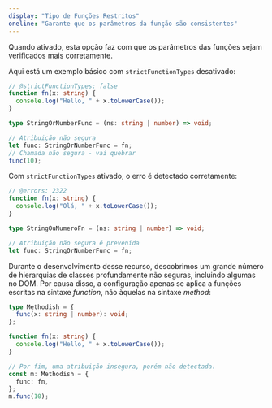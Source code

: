 ```yaml
---
display: "Tipo de Funções Restritos"
oneline: "Garante que os parâmetros da função são consistentes"
---
```


Quando ativado, esta opção faz com que os parâmetros das funções sejam verificados mais corretamente.

Aqui está um exemplo básico com `strictFunctionTypes` desativado:

```ts twoslash
// @strictFunctionTypes: false
function fn(x: string) {
  console.log("Hello, " + x.toLowerCase());
}

type StringOrNumberFunc = (ns: string | number) => void;

// Atribuição não segura
let func: StringOrNumberFunc = fn;
// Chamada não segura - vai quebrar
func(10);
```

Com `strictFunctionTypes` ativado, o erro é detectado corretamente:

```ts twoslash
// @errors: 2322
function fn(x: string) {
  console.log("Olá, " + x.toLowerCase());
}

type StringOuNumeroFn = (ns: string | number) => void;

// Atribuição não segura é prevenida
let func: StringOrNumberFunc = fn;
```

Durante o desenvolvimento desse recurso, descobrimos um grande número de hierarquias de classes profundamente não seguras, incluindo algumas no DOM.
Por causa disso, a configuração apenas se aplica a funções escritas na sintaxe _function_, não àquelas na sintaxe _method_:

```ts twoslash
type Methodish = {
  func(x: string | number): void;
};

function fn(x: string) {
  console.log("Hello, " + x.toLowerCase());
}

// Por fim, uma atribuição insegura, porém não detectada.
const m: Methodish = {
  func: fn,
};
m.func(10);
```

